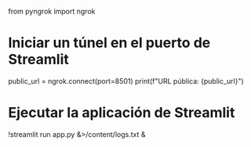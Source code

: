 from pyngrok import ngrok

# Iniciar un túnel en el puerto de Streamlit
public_url = ngrok.connect(port=8501)
print(f"URL pública: {public_url}")

# Ejecutar la aplicación de Streamlit
!streamlit run app.py &>/content/logs.txt &
